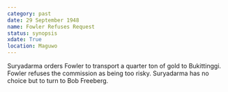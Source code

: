 ```yaml
---
category: past
date: 29 September 1948
name: Fowler Refuses Request
status: synopsis
xdate: True
location: Maguwo
---
```

Suryadarma orders Fowler to transport a quarter ton of gold to Bukittinggi. Fowler refuses the commission as being too risky. Suryadarma has no choice but to turn to Bob Freeberg.

